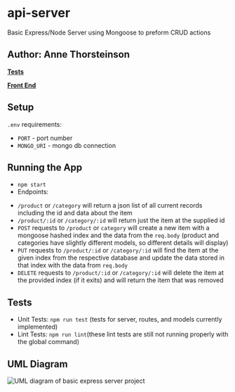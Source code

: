 # api-server
Basic Express/Node Server using Mongoose to preform CRUD actions

## Author: Anne Thorsteinson

**[Tests](https://github.com/AnneThor/api-server/actions)**

**[Front End](https://api-server-mongoose.herokuapp.com/)**

## Setup

```.env``` requirements:

- ```PORT``` - port number
- `MONGO_URI` - mongo db connection

## Running the App

- ```npm start```
- Endpoints:
* ```/product``` or ```/category``` will return a json list of all current records including the id and data about the item
* ```/product/:id``` or ```/category/:id``` will return just the item at the supplied id
* ```POST``` requests to ```/product``` or ```category``` will create a new item with a mongoose hashed index and the data from the ```req.body``` (product and categories have slightly different models, so different details will display)
* ```PUT``` requests to ```/product/:id``` or ```/category/:id``` will find the item at the given index from the respective database and update the data stored in that index with the data from ```req.body```
* ```DELETE``` requests to ```/product/:id``` or ```/category/:id``` will delete the item at the provided index (if it exits) and will return the item that was removed

## Tests

- Unit Tests: ```npm run test``` (tests for server, routes, and models currently implemented)
- Lint Tests: ```npm run lint```(these lint tests are still not running properly with the global command)


## UML Diagram

![UML diagram of basic express server project](./Lab04.png)

